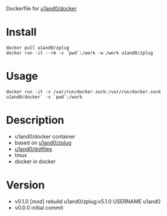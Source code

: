 Dockerfile for [u1and0/docker](http://hub.docker.com/r/u1and0/docker)

# Install

```
docker pull u1and0/zplug
docker run -it --rm -v `pwd`:/work -w /work u1and0/zplug
```

# Usage

```
docker run -it -v /var/run/docker.sock:/var/run/docker.sock u1and0/docker` -v `pwd`:/work
```

# Description
* u1and0/docker container
* based on [u1and0/zplug](http://hub.docker.com/r/u1and0/zplug)
* [u1and0/dotfiles](https://github.com/u1and0/dotfiles)
* tmux
* docker in docker

# Version
* v0.1.0          [mod] rebuild u1and0/zplug:v5.1.0 USERNAME u1and0
* v0.0.0          initial commit
